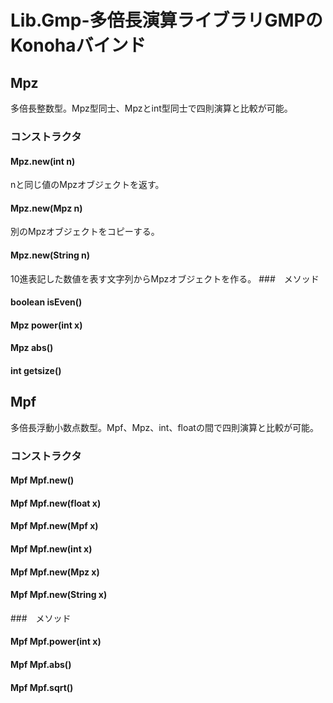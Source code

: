 Lib.Gmp-多倍長演算ライブラリGMPのKonohaバインド
====================

Mpz
--------------------
多倍長整数型。Mpz型同士、Mpzとint型同士で四則演算と比較が可能。

### コンストラクタ
#### Mpz.new(int n)
nと同じ値のMpzオブジェクトを返す。
#### Mpz.new(Mpz n)
別のMpzオブジェクトをコピーする。
#### Mpz.new(String n)
10進表記した数値を表す文字列からMpzオブジェクトを作る。
###　メソッド
#### boolean isEven()
#### Mpz power(int x)
#### Mpz abs()
#### int getsize()

Mpf
--------------------
多倍長浮動小数点数型。Mpf、Mpz、int、floatの間で四則演算と比較が可能。
### コンストラクタ
#### Mpf Mpf.new()
#### Mpf Mpf.new(float x)
#### Mpf Mpf.new(Mpf x)
#### Mpf Mpf.new(int x)
#### Mpf Mpf.new(Mpz x)
#### Mpf Mpf.new(String x)
###　メソッド
#### Mpf Mpf.power(int x)
#### Mpf Mpf.abs()
#### Mpf Mpf.sqrt()
